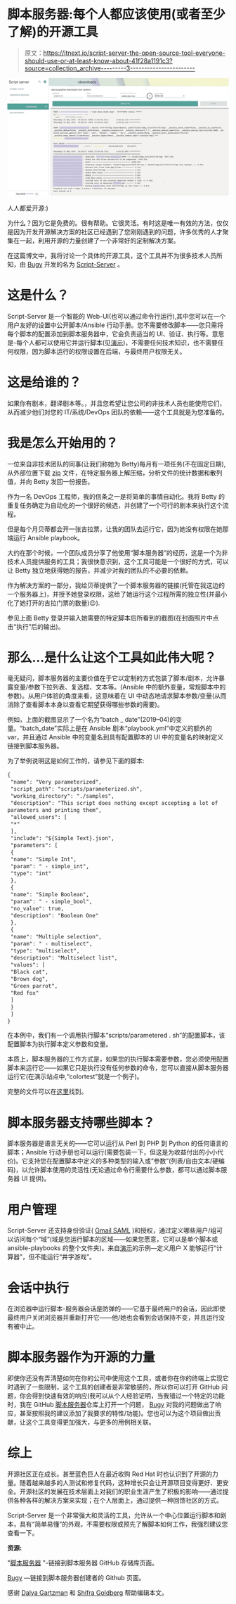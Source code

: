 # 脚本服务器:每个人都应该使用(或者至少了解)的开源工具

> 原文：<https://itnext.io/script-server-the-open-source-tool-everyone-should-use-or-at-least-know-about-41f28a1191c3?source=collection_archive---------3----------------------->

![](img/d54c74c98cf868f85546234c9014bf50.png)

人人都爱开源:)

为什么？因为它是免费的。很有帮助。它很灵活。有时这是唯一有效的方法，仅仅是因为开发开源解决方案的社区已经遇到了您刚刚遇到的问题，许多优秀的人才聚集在一起，利用开源的力量创建了一个非常好的定制解决方案。

在这篇博文中，我将讨论一个具体的开源工具，这个工具并不为很多技术人员所知，由 [Bugy](https://github.com/bugy) 开发的名为 [Script-Server](https://github.com/bugy/script-server) 。

# 这是什么？

Script-Server 是一个智能的 Web-UI(也可以通过命令行运行),其中您可以在一个用户友好的设置中公开脚本/Ansible 行动手册。您不需要修改脚本——您只需将每个脚本的配置添加到脚本服务器中，它会负责适当的 UI、验证、执行等。意思是-每个人都可以使用它并运行脚本(见[演示](https://script-server.net/))，不需要任何技术知识，也不需要任何权限，因为脚本运行的权限设置在后端，与最终用户权限无关。

# 这是给谁的？

如果你有剧本，翻译剧本等。，并且您希望让您公司的非技术人员也能使用它们，从而减少他们对您的 IT/系统/DevOps 团队的依赖——这个工具就是为您准备的。

# 我是怎么开始用的？

一位来自非技术团队的同事(让我们称她为 Betty)每月有一项任务(不在固定日期),从外部位置下载 [zip](https://en.wikipedia.org/wiki/Zip_%28file_format%29) 文件，在特定服务器上解压缩，分析文件的统计数据和散列值，并向 Betty 发回一份报告。

作为一名 DevOps 工程师，我的信条之一是将简单的事情自动化。我将 Betty 的重复任务确定为自动化的一个很好的候选，并创建了一个可行的剧本来执行这个流程。

但是每个月贝蒂都会开一张吉拉票，让我的团队去运行它，因为她没有权限在她那端运行 Ansible playbook。

大约在那个时候，一个团队成员分享了他使用“脚本服务器”的经历，这是一个为非技术人员提供服务的工具；我很快意识到，这个工具可能是一个很好的方式，可以让 Betty 独立地获得她的报告，并减少对我的团队的不必要的依赖。

作为解决方案的一部分，我给贝蒂提供了一个脚本服务器的链接(托管在我这边的一个服务器上)，并授予她登录权限，这给了她运行这个过程所需的独立性(并最小化了她打开的吉拉门票的数量)😉).

参见上面 Betty 登录并输入她需要的特定脚本后所看到的截图(在封面照片中点击“执行”后的输出)。

# 那么…是什么让这个工具如此伟大呢？

毫无疑问，脚本服务器的主要价值在于它以定制的方式包装了脚本/剧本，允许暴露变量/参数下拉列表、复选框、文本等。(Ansible 中的额外变量，常规脚本中的参数)。从用户体验的角度来看，这意味着在 UI 中动态地请求脚本参数/变量(从而消除了查看脚本本身以查看它期望获得哪些参数的需要)。

例如，上面的截图显示了一个名为“batch _ date”(2019–04)的变量。“batch_date”实际上是在 Ansible 剧本“playbook.yml”中定义的额外的 var，并且通过 Ansible 中的变量名到具有配置脚本的 UI 中的变量名的映射定义链接到脚本服务器。

为了举例说明这是如何工作的，请参见下面的脚本:

```
{
 "name": "Very parameterized",
 "script_path": "scripts/parameterized.sh",
 "working_directory": "./samples",
 "description": "This script does nothing except accepting a lot of parameters and printing them",
 "allowed_users": [
 "*"
 ],
 "include": "${Simple Text}.json",
 "parameters": [
 {
 "name": "Simple Int",
 "param": " - simple_int",
 "type": "int"
 },
 {
 "name": "Simple Boolean",
 "param": " - simple_bool",
 "no_value": true,
 "description": "Boolean One"
 },
 {
 "name": "Multiple selection",
 "param": " - multiselect",
 "type": "multiselect",
 "description": "Multiselect list",
 "values": [
 "Black cat",
 "Brown dog",
 "Green parrot",
 "Red fox"
 ]
 }
 ]
}
```

在本例中，我们有一个调用执行脚本“scripts/parametered . sh”的配置脚本，该配置脚本为执行脚本定义参数和变量。

本质上，脚本服务器的工作方式是，如果您的执行脚本需要参数，您必须使用配置脚本来运行它——如果它只是执行没有任何参数的命令，您可以直接从脚本服务器运行它(在演示站点中,“colortest”就是一个例子)。

完整的文件可以在[这里](https://github.com/bugy/script-server/blob/master/samples/configs/parameterized.json)找到。

# 脚本服务器支持哪些脚本？

脚本服务器是语言无关的——它可以运行从 Perl 到 PHP 到 Python 的任何语言的脚本；Ansible 行动手册也可以运行(需要包装一下，但这是为收益付出的小小代价)。它支持您在配置脚本中定义的多种类型的输入或“参数”(列表/自由文本/硬编码)，以允许脚本使用的灵活性(无论通过命令行需要什么参数，都可以通过脚本服务器 UI 提供)。

# 用户管理

Script-Server 还支持身份验证( [Gmail SAML](https://support.google.com/a/answer/6087519?hl=en) )和授权，通过定义哪些用户/组可以访问每个“域”(域是您运行脚本的区域——如果您愿意，它可以是单个脚本或 ansible-playbooks 的整个文件夹)。来自[演示](https://script-server.net/)的示例—定义用户 X 能够运行“计算器”，但不能运行“井字游戏”。

# 会话中执行

在浏览器中运行脚本-服务器会话是防弹的——它基于最终用户的会话，因此即使最终用户关闭浏览器并重新打开它——他/她也会看到会话保持不变，并且运行没有被中止。

# 脚本服务器作为开源的力量

即使你还没有弄清楚如何在你的公司中使用这个工具，或者你在你的终端上实现它时遇到了一些限制，这个工具的创建者是非常敏感的，所以你可以打开 GitHub 问题，你会得到快速有效的响应(我可以从个人经验证明，当我错过一个特定的功能时，我在 GitHub [脚本服务器](https://github.com/bugy/script-server)仓库上打开一个问题， [Bugy](https://github.com/bugy) 对我的问题做出了响应，甚至按照我的建议添加了我要求的特性/功能)。您也可以为这个项目做出贡献，让这个工具变得更加强大，与更多的用例相关联。

# 综上

开源社区正在成长。甚至蓝色巨人在最近收购 Red Hat 时也认识到了开源的力量。随着越来越多的人测试和修复代码，这种增长只会让开源项目变得更好、更安全。开源社区的发展在技术层面上对我们的职业生涯产生了积极的影响——通过提供各种各样的解决方案来实现；在个人层面上，通过提供一种回馈社区的方式。

Script-Server 是一个非常强大和灵活的工具，允许从一个中心位置运行脚本和剧本，具有“简单易懂”的外观，不需要权限或预先了解脚本如何工作，我强烈建议您查看一下。

**资源:**

"[脚本服务器](https://github.com/bugy/script-server) "-链接到脚本服务器 GitHub 存储库页面。

[Bugy](https://github.com/bugy) —链接到脚本服务器创建者的 Github 页面。

感谢 [Dalya Gartzman](https://medium.com/u/8cb8e88c4f51?source=post_page-----9777051d384f----------------------) 和 [Shifra Goldberg](https://medium.com/u/763aa8dba8a8?source=post_page-----9777051d384f----------------------) 帮助编辑本文。